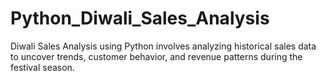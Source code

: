 # Python_Diwali_Sales_Analysis
Diwali Sales Analysis using Python involves analyzing historical sales data to uncover trends, customer behavior, and revenue patterns during the festival season.
